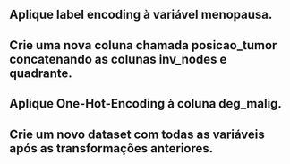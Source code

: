 ## Aplique label encoding à variável menopausa.
## Crie uma nova coluna chamada posicao_tumor concatenando as colunas inv_nodes e quadrante.
## Aplique One-Hot-Encoding à coluna deg_malig.
## Crie um novo dataset com todas as variáveis após as transformações anteriores.